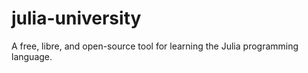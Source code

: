 # julia-university
A free, libre, and open-source tool for learning the Julia programming language.
